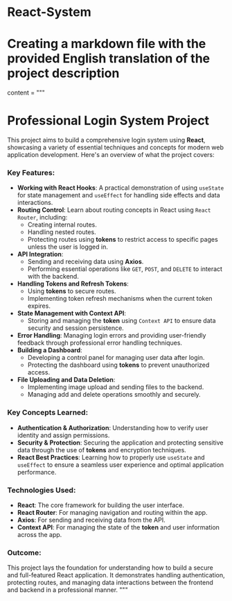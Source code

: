 # React-System
# Creating a markdown file with the provided English translation of the project description

content = """
# Professional Login System Project

This project aims to build a comprehensive login system using **React**, showcasing a variety of essential techniques and concepts for modern web application development. Here's an overview of what the project covers:

### Key Features:
- **Working with React Hooks**: A practical demonstration of using `useState` for state management and `useEffect` for handling side effects and data interactions.
- **Routing Control**: Learn about routing concepts in React using `React Router`, including:
  - Creating internal routes.
  - Handling nested routes.
  - Protecting routes using **tokens** to restrict access to specific pages unless the user is logged in.
- **API Integration**:
  - Sending and receiving data using **Axios**.
  - Performing essential operations like `GET`, `POST`, and `DELETE` to interact with the backend.
- **Handling Tokens and Refresh Tokens**:
  - Using **tokens** to secure routes.
  - Implementing token refresh mechanisms when the current token expires.
- **State Management with Context API**:
  - Storing and managing the **token** using `Context API` to ensure data security and session persistence.
- **Error Handling**: Managing login errors and providing user-friendly feedback through professional error handling techniques.
- **Building a Dashboard**:
  - Developing a control panel for managing user data after login.
  - Protecting the dashboard using **tokens** to prevent unauthorized access.
- **File Uploading and Data Deletion**:
  - Implementing image upload and sending files to the backend.
  - Managing add and delete operations smoothly and securely.

### Key Concepts Learned:
- **Authentication & Authorization**: Understanding how to verify user identity and assign permissions.
- **Security & Protection**: Securing the application and protecting sensitive data through the use of **tokens** and encryption techniques.
- **React Best Practices**: Learning how to properly use `useState` and `useEffect` to ensure a seamless user experience and optimal application performance.

### Technologies Used:
- **React**: The core framework for building the user interface.
- **React Router**: For managing navigation and routing within the app.
- **Axios**: For sending and receiving data from the API.
- **Context API**: For managing the state of the **token** and user information across the app.

### Outcome:
This project lays the foundation for understanding how to build a secure and full-featured React application. It demonstrates handling authentication, protecting routes, and managing data interactions between the frontend and backend in a professional manner.
"""
